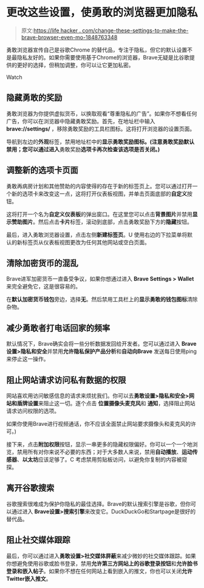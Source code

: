 # 更改这些设置，使勇敢的浏览器更加隐私

> 原文:[https://life hacker . com/change-these-settings-to-make-the-brave-browser-even-mo-1848763348](https://lifehacker.com/change-these-settings-to-make-the-brave-browser-even-mo-1848763348)

勇敢浏览器宣传自己是谷歌Chrome 的替代品，专注于隐私，但它的默认设置不是最隐私友好的。如果你需要使用基于Chrome的浏览器，Brave无疑是比谷歌提供的更好的选择，但稍加调整，你可以让它更加私密。

Watch

## 隐藏勇敢的奖励

勇敢浏览器为你提供虚拟货币，以换取观看“尊重隐私的广告”。如果你不想看任何广告，你可以在浏览器中隐藏勇敢奖励。首先，在地址栏中输入 **brave://settings/** ，移除勇敢奖励的工具栏图标。这将打开浏览器的设置页面。

导航到左边的**外观**标签，禁用地址栏中的**显示勇敢奖励图标。(注意勇敢奖励默认禁用；您可以通过进入**勇敢奖励**选项卡再次检查该选项是否关闭。)**

## 调整新的选项卡页面

勇敢再病房计划和其他赞助的内容使得的存在于新的标签页上。您可以通过打开一个新的选项卡来改变这一点，这将打开仪表板视图，并单击页面底部的**自定义**按钮。

这将打开一个名为**自定义仪表板**的弹出窗口。在这里您可以点击**背景图片**并禁用**显示赞助图片**。然后点击**卡片**标签，滚动到底部，点击勇敢奖励下方的**隐藏**按钮。

最后，进入勇敢浏览器设置，点击左侧**新建标签页**。U 使用右边的下拉菜单将默认的新标签页从仪表板视图更改为任何其他网站或空白页面。

## 清除加密货币的混乱

Brave进军加密货币一直备受争议，如果你想通过进入 **Brave Settings > Wallet** 来完全避免它，这是很容易的。

在**默认加密货币钱包**旁边，选择**无**。然后禁用工具栏上的**显示勇敢的钱包图标**清除杂物。

## 减少勇敢者打电话回家的频率

默认情况下，Brave确实会将一些分析数据发回给开发者。您可以通过进入 **Brave设置>隐私和安全**并禁用**允许隐私保护产品分析**和**自动向Brave** 发送每日使用ping来停止这一操作。

## 阻止网站请求访问私有数据的权限

网站喜欢用访问敏感信息的请求来烦扰我们。你可以去**勇敢设置>隐私和安全>网站和盾牌设置**来阻止这一切。逐个点击 **位置****摄像头****麦克风**和 **通知**，选择阻止网站请求访问权限的选项。

如果你使用Brave进行视频通话，你不应该全面禁止网站要求摄像头和麦克风的许可。)

接下来，点击**附加权限**按钮，显示一串更多的隐藏权限偏好。你可以一个一个地浏览，禁用所有对你来说不必要的东西；对于大多数人来说，禁用**自动播放**、**运动传感器**、**以太坊**应该足够了。C 考虑禁用剪贴板访问，以避免你复制的内容被窥探。

## 离开谷歌搜索

谷歌搜索很难成为保护你隐私的最佳选择。Brave的默认搜索引擎是谷歌，但你可以通过进入 **Brave设置>搜索引擎**来改变它。DuckDuckGo和Startpage是很好的替代品。

## 阻止社交媒体跟踪

最后，你可以通过进入**勇敢设置>社交媒体屏蔽**来减少微妙的社交媒体跟踪。如果你想避免使用谷歌或脸书登录，禁用**允许第三方网站上的谷歌登录按钮**和**允许脸书登录和嵌入帖子**。如果你不想在任何网站上看到嵌入的推文，你也可以关闭**允许Twitter嵌入推文**。